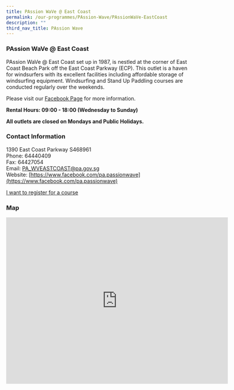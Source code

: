 ```yaml
---
title: PAssion WaVe @ East Coast
permalink: /our-programmes/PAssion-Wave/PAssionWaVe-EastCoast
description: ""
third_nav_title: PAssion Wave
---
```

### PAssion WaVe @ East Coast


PAssion WaVe @ East Coast set up in 1987, is nestled at the corner of East Coast Beach Park off the East Coast Parkway (ECP). This outlet is a haven for windsurfers with its excellent facilities including affordable storage of windsurfing equipment. Windsurfing and Stand Up Paddling courses are conducted regularly over the weekends.

Please visit our [Facebook Page](https://www.facebook.com/pa.passionwave) for more information.

****Rental Hours: 09:00 - 18:00 (Wednesday to Sunday)****

****All outlets are closed on Mondays and Public Holidays.****


### Contact Information

1390 East Coast Parkway S468961  
Phone: 64440409  
Fax: 64427054  
Email: [PA\_WVEASTCOAST@pa.gov.sg](mailto:PA_WVEASTCOAST@pa.gov.sg)  
Website: [https://www.facebook.com/pa.passionwave](https://www.facebook.com/pa.passionwave)

[I want to register for a course](https://www.onepa.sg/)

### Map

<iframe src="https://www.google.com/maps/embed?pb=!1m18!1m12!1m3!1d3988.772877507018!2d103.95026841533112!3d1.311658262060919!2m3!1f0!2f0!3f0!3m2!1i1024!2i768!4f13.1!3m3!1m2!1s0x31da22dc7e65fef5%3A0x25d1e14fbf0db682!2sPAssion%20WaVe%20%40%20East%20Coast!5e0!3m2!1sen!2ssg!4v1655786070967!5m2!1sen!2ssg" width="600" height="450" style="border:0;" allowfullscreen="" loading="lazy" ></iframe>
